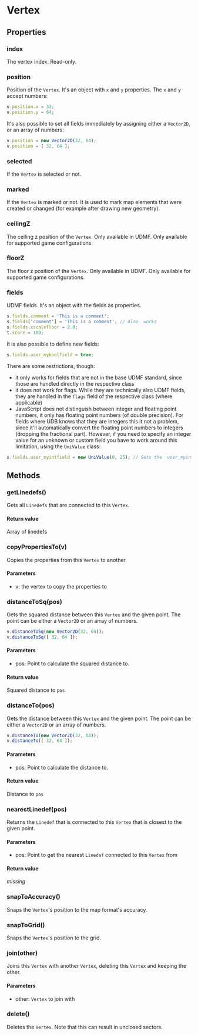 # Vertex

## Properties
### index
The vertex index. Read-only.
### position
Position of the `Vertex`. It's an object with `x` and `y` properties.
The `x` and `y` accept numbers:

```js
v.position.x = 32;
v.position.y = 64;
```
It's also possible to set all fields immediately by assigning either a `Vector2D`, or an array of numbers:

```js
v.position = new Vector2D(32, 64);
v.position = [ 32, 64 ];
```
### selected
If the `Vertex` is selected or not.
### marked
If the `Vertex` is marked or not. It is used to mark map elements that were created or changed (for example after drawing new geometry).
### ceilingZ
The ceiling z position of the `Vertex`. Only available in UDMF. Only available for supported game configurations.
### floorZ
The floor z position of the `Vertex`. Only available in UDMF. Only available for supported game configurations.
### fields
UDMF fields. It's an object with the fields as properties.

```js
s.fields.comment = 'This is a comment';
s.fields['comment'] = 'This is a comment'; // Also  works
s.fields.xscalefloor = 2.0;
t.score = 100;
```
It is also possible to define new fields:

```js
s.fields.user_myboolfield = true;
```
There are some restrictions, though:

* it only works for fields that are not in the base UDMF standard, since those are handled directly in the respective class
* it does not work for flags. While they are technically also UDMF fields, they are handled in the `flags` field of the respective class (where applicable)
* JavaScript does not distinguish between integer and floating point numbers, it only has floating point numbers (of double precision). For fields where UDB knows that they are integers this it not a problem, since it'll automatically convert the floating point numbers to integers (dropping the fractional part). However, if you need to specify an integer value for an unknown or custom field you have to work around this limitation, using the `UniValue` class:

```js
s.fields.user_myintfield = new UniValue(0, 25); // Sets the 'user_myintfield' field to an integer value of 25
```
## Methods
### getLinedefs()
Gets all `Linedefs` that are connected to this `Vertex`.
#### Return value
Array of linedefs
### copyPropertiesTo(v)
Copies the properties from this `Vertex` to another.
#### Parameters
* v: the vertex to copy the properties to
### distanceToSq(pos)
Gets the squared distance between this `Vertex` and the given point.
The point can be either a `Vector2D` or an array of numbers.

```js
v.distanceToSq(new Vector2D(32, 64));
v.distanceToSq([ 32, 64 ]);
```
#### Parameters
* pos: Point to calculate the squared distance to.
#### Return value
Squared distance to `pos`
### distanceTo(pos)
Gets the distance between this `Vertex` and the given point.
The point can be either a `Vector2D` or an array of numbers.

```js
v.distanceTo(new Vector2D(32, 64));
v.distanceTo([ 32, 64 ]);
```
#### Parameters
* pos: Point to calculate the distance to.
#### Return value
Distance to `pos`
### nearestLinedef(pos)
Returns the `Linedef` that is connected to this `Vertex` that is closest to the given point.
#### Parameters
* pos: Point to get the nearest `Linedef` connected to this `Vertex` from
#### Return value
*missing*
### snapToAccuracy()
Snaps the `Vertex`'s position to the map format's accuracy.
### snapToGrid()
Snaps the `Vertex`'s position to the grid.
### join(other)
Joins this `Vertex` with another `Vertex`, deleting this `Vertex` and keeping the other.
#### Parameters
* other: `Vertex` to join with
### delete()
Deletes the `Vertex`. Note that this can result in unclosed sectors.
